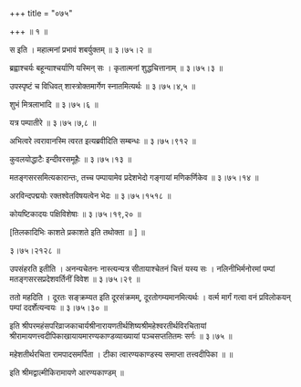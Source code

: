 +++
title = "०७५"

+++
 ॥ १ ॥   

  

स इति । महात्मनां प्रभावं शबर्युक्तम्  ॥  ३।७५।२ ॥   

  

ब्रह्वाश्चर्यः बहून्याश्चर्याणि यस्मिन् सः । कृतात्मनां शुद्धचित्तानाम्  ॥  ३।७५।३ ॥   

  

उपस्पृष्टं च विधिवत् शास्त्रोक्तमार्गेण स्नातमित्यर्थः  ॥  ३।७५।४,५ ॥   

  

शुभं मित्रलाभादि  ॥  ३।७५।६ ॥   

  

यत्र पम्पातीरे  ॥  ३।७५।७,८ ॥   

  

अभित्वरे त्वरावानस्मि त्वरत इत्यब्रवीदिति सम्बन्धः  ॥  ३।७५।९१२ ॥   

  

कुवलयोद्धाटैः इन्दीवरसमूहैः  ॥  ३।७५।१३ ॥   

  

मतङ्गसरसमित्यकारान्तः, तच्च पम्पायामेव प्रदेशभेदो गङ्गायां मणिकर्णिकेव  ॥  ३।७५।१४ ॥   

  

अरविन्दपद्मयोः रक्तश्वेतविषयत्वेन भेदः  ॥  ३।७५।१५१८ ॥   

  

कोयष्टिकादयः पक्षिविशेषाः  ॥  ३।७५।१९,२० ॥   

  

\[तिलकादिभिः काशते प्रकाशते इति तथोक्ता  ॥ \]  ॥   

३।७५।२१२८  ॥   

उपसंहरति इतीति । अनन्यचेतनः नास्त्यन्यत्र सीतायाश्चेतनं चित्तं यस्य सः । नलिनीभिर्मनोरमां पम्पां मतङ्गसरसप्रदेशवर्तिनीं विवेश  ॥  ३।७५।२९ ॥   

  

ततो महदिति । दूरतः सङ्क्रम्यत इति दूरसंक्रमम्, दूरतोगम्यमानमित्यर्थः । वर्त्म मार्गं गत्वा वनं प्रविलोकयन् पम्पां ददर्शेत्यन्वयः  ॥  ३।७५।३० ॥   

  

इति श्रीपरमहंसपरिव्राजकाचार्यश्रीनारायणतीर्थशिष्यश्रीमहेश्वरतीर्थविरचितायां श्रीरामायणत्त्वदीपिकाखायायमारण्यकाण्डव्याख्यायां पञ्चसप्ततितमः सर्गः  ॥  ३।७५ ॥   

  

महेशतीर्थरचिता रामपादसमर्पिता । टीका त्वारण्यकाण्डस्य समाप्ता तत्त्वदीपिका  ॥   ॥   

इति श्रीमद्वाल्मीकिरामायणे आरण्यकाण्डम्  ॥   

